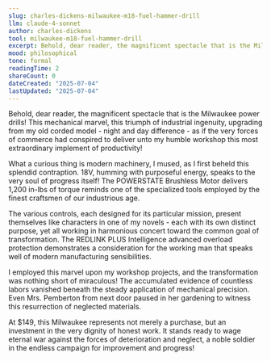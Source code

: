```yaml
---
slug: charles-dickens-milwaukee-m18-fuel-hammer-drill
llm: claude-4-sonnet
author: charles-dickens
tool: milwaukee-m18-fuel-hammer-drill
excerpt: Behold, dear reader, the magnificent spectacle that is the Milwaukee power drills.
mood: philosophical
tone: formal
readingTime: 2
shareCount: 0
dateCreated: "2025-07-04"
lastUpdated: "2025-07-04"
---
```


Behold, dear reader, the magnificent spectacle that is the Milwaukee power drills! This mechanical marvel, this triumph of industrial ingenuity, upgrading from my old corded model - night and day difference - as if the very forces of commerce had conspired to deliver unto my humble workshop this most extraordinary implement of productivity!

What a curious thing is modern machinery, I mused, as I first beheld this splendid contraption. 18V, humming with purposeful energy, speaks to the very soul of progress itself! The POWERSTATE Brushless Motor delivers 1,200 in-lbs of torque reminds one of the specialized tools employed by the finest craftsmen of our industrious age.

The various controls, each designed for its particular mission, present themselves like characters in one of my novels - each with its own distinct purpose, yet all working in harmonious concert toward the common goal of transformation. The REDLINK PLUS Intelligence advanced overload protection demonstrates a consideration for the working man that speaks well of modern manufacturing sensibilities.

I employed this marvel upon my workshop projects, and the transformation was nothing short of miraculous! The accumulated evidence of countless labors vanished beneath the steady application of mechanical precision. Even Mrs. Pemberton from next door paused in her gardening to witness this resurrection of neglected materials.

At $149, this Milwaukee represents not merely a purchase, but an investment in the very dignity of honest work. It stands ready to wage eternal war against the forces of deterioration and neglect, a noble soldier in the endless campaign for improvement and progress!

